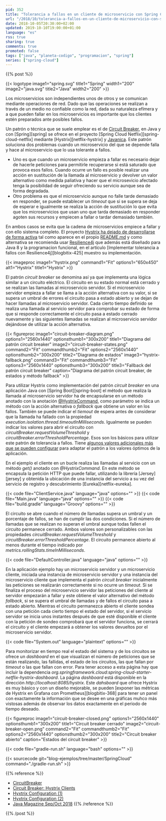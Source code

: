 ```yaml
---
pid: 352
title: "Tolerancia a fallos en un cliente de microservicio con Spring Cloud Netflix y Hystrix"
url: "/2018/10/tolerancia-a-fallos-en-un-cliente-de-microservicio-con-spring-cloud-netflix-y-hystrix/"
date: 2018-10-05T20:30:00+02:00
updated: 2019-10-10T19:00:00+01:00
language: "es"
rss: true
sharing: true
comments: true
promoted: false
tags: ["java", "planeta-codigo", "programacion", "spring"]
series: ["spring-cloud"]
---
```


{{% post %}}

{{< logotype image1="spring.svg" title1="Spring" width1="200" image2="java.svg" title2="Java" width2="200" >}}

Los microservicios son independientes unos de otros y se comunican mediante operaciones de red. Dado que las operaciones se realizan a través de un medio no confiable como la red, dada su naturaleza efímera y a que pueden fallar en los microservicios es importante que los clientes estén preparados ante posibles fallos.

Un patrón o técnica que se suele emplear es el de [Circuit Breaker](https://www.martinfowler.com/bliki/CircuitBreaker.html), en Java y con [Spring][spring] se ofrece en el proyecto [Spring Cloud Netflix][spring-cloud-netflix] mediante [Hystrix][netflix-hystrix] y [Javanica](https://github.com/Netflix/Hystrix/tree/master/hystrix-contrib/hystrix-javanica). Este patrón soluciona dos problemas cuando un microservicio del que se depende falla y hace al microservicio que lo usa tolerante a fallos.

* Uno es que cuando un microservicio empieza a fallar es necesario dejar de hacerle peticiones para permitirle recuperarse si está saturado que provoca esos fallos. Cuando ocurre un fallo es posible realizar una acción en sustitución de la llamada al microservicio y devolver un valor alternativo como medida paliativa y hacer que el microsevicio afectado tenga la posibilidad de seguir ofreciendo su servicio aunque sea de forma degradada.
* Otro problema es que el microservicio aunque no falle tarde demasiado en responder, se puede establecer un _timeout_ que si se supera se deja de esperar e igualmente se realiza la acción de sustitución lo que evita que los microservicios que usan uno que tarda demasiado en responder agoten sus recursos y empiecen a fallar o tardar demasiado también.

En ambos casos se evita que la cadena de microservicios empiece a fallar y con ello sistema completo. El proyecto [Hystrix ha dejado de desarrollarse de forma activa](https://dzone.com/articles/resilience4j-and-sentinel-two-open-source-alternat) tal como aparece en el propio [README.md](https://github.com/Netflix/Hystrix/blob/master/README.md) y como alternativa se recomienda usar [Resilience4j](https://github.com/resilience4j/resilience4j) que además está diseñado para Java 8 y la programacion funcional, en el artículo [Implementar tolerancia a fallos con Resilience4j][blogbitix-425] muestro su implementación.

<div class="media">
    {{< imageproc image1="hystrix.png" command1="Fit" options1="650x450" alt1="Hystrix" title1="Hystrix" >}}
</div>

El patrón _circuit breaker_ se denomina así ya que implementa una lógica similar a un circuito eléctrico. El circuito en su estado normal está cerrado y se realizan las llamadas al microservicio servidor. Si el microservicio servidor empieza a fallar se llama a la acción alternativa con su valor, si se supera un umbral de errores el circuito pasa a estado abierto y se dejan de hacer llamadas al microservicio servidor. Cada cierto tiempo definido se realiza una llamada al servicio servidor para comprobar su estado de forma que si responde correctamente el circuito pasa a estado cerrado nuevamente y las siguientes llamadas se realizan al microservicio servidor dejándose de utilizar la acción alternativa.

<div class="media">
    {{< figureproc
        image1="circuit-breaker-diagram.png" options1="2560x1440" optionsthumb1="300x200" title1="Diagrama del patrón circuit breaker"
        image2="circuit-breaker-states.png" command2="Fit" commandthumb2="Fit" options2="2560x1440" optionsthumb2="300x200" title2="Diagrama de estados"
        image3="hystrix-fallback.png" command3="Fit" commandthumb3="Fit" options3="2560x1440" optionsthumb3="300x200" title3="Fallback del patrón circuit breaker"
        caption="Diagrama del patrón circuit breaker, de estados y método fallback" >}}
</div>

Para utilizar Hystrix como implementación del patrón _circuit breaker_ en una aplicación Java con [Spring Boot][spring-boot] el método que realiza la llamada al microservicio servidor ha de  encapsularse en un método anotado con la anotación [@HystrixCommand](https://netflix.github.io/Hystrix/javadoc/com/netflix/hystrix/HystrixCommand.html), como parámetro se indica un método con la acción alternativa o _fallback_ que obtiene un valor en los fallos. También se puede indicar el _tiemout_ de espera antes de considerar que la llamada ha fallado con la propiedad _execution.isolation.thread.timeoutInMilliseconds_. Igualmente se pueden indicar los valores para abrir el circuito con _circuitBreaker.requestVolumeThreshold_ y _circuitBreaker.errorThresholdPercentage_. Esos son los básicos para utilizar este patrón de tolerancia a fallos. Tiene [algunos valores adicionales más que se pueden configurar](https://github.com/Netflix/Hystrix/tree/master/hystrix-contrib/hystrix-javanica#configuration) para adaptar el patrón a los valores óptimos de la aplicación.

En el ejemplo el cliente en un bucle realiza las llamadas al servicio con un método _get()_ anotado con _@HystrixCommand_. En este método se encapsula la petición HTTP que puede fallar, utilizando la librería [Jersey][jersey] y obtenida la ubicación de una instancia del servicio a su vez del servicio de registro y descubrimiento [Eureka][netflix-eureka].

{{< code file="ClientService.java" language="java" options="" >}}
{{< code file="Main.java" language="java" options="" >}}
{{< code file="build.gradle" language="Groovy" options="" >}}

El circuito se abre cuando el número de llamadas supera un umbral y un porcentaje de fallos, se han de cumplir las dos condiciones. Si el número de llamadas que se realizan no superan el umbral aunque todas fallen el circuito permanece cerrado. Ambos valores son personalizables con las propiedades _circuitBreaker.requestVolumeThreshold_ y _circuitBreaker.errorThresholdPercentage_. El circuito permanece abierto al menos durante el tiempo indicado por _metrics.rollingStats.timeInMilliseconds_.

{{< code file="DefaultController.java" language="java" options="" >}}

En la aplicación ejemplo hay un microservicio servidor y un microservicio cliente, iniciada una instancia de microservicio servidor y una instancia del microservicio cliente que implementa el patrón _circuit breaker_ inicialmente las peticiones se realizarán correctamente si no ocurre un _timeout_. Si se finaliza el proceso del microservicio servidor las peticiones del cliente al servidor empezarán a fallar y este obtiene el valor alternativo del método _fallback_, si se supera el umbral de llamadas y de fallos el circuito pasa a estado abierto. Mientras el circuito permanezca abierto el cliente sondea con una petición cada cierto tiempo el estado del servidor, si el servicio servidor se inicia unos instantes después de que esté disponible el cliente con la petición de sondeo comprobará que el servidor funciona, se cerrará el circuito y el cliente empezará a obtener los valores devueltos por el microservicio servidor.

{{< code file="System.out" language="plaintext" options="" >}}

Para monitorizar en tiempo real el estado del sistema y de los circuitos se ofrece un _dashboard_ en el que visualizan el número de peticiones que se están realizando, las fallidas, el estado de los circuitos, las que fallan por _timeout_ o las que fallan con error. Para tener acceso a esta página hay que incluir la dependencia _org.springframework.cloud:spring-cloud-starter-netflix-hystrix-dashboard_. La página _dashboard_ está disponible en la dirección _http\://localhost:8085/hystrix_. Este _dahsboard_ que ofrece Hystrix es muy básico y con un diseño mejorable, se pueden [exponer las métricas de Hystrix en Grafana con Prometheus][blogbitix-368] para tener un panel con exactamente la información que se desee en una gráficas muhco más vistosas además de observar los datos exactamente en el periodo de tiempo deseado.

<div class="media">
    {{< figureproc
        image1="circuit-breaker-closed.png" options1="2560x1440" optionsthumb1="300x200" title1="Circuit breaker cerrado"
        image2="circuit-breaker-open.png" command2="Fit" commandthumb2="Fit" options2="2560x1440" optionsthumb2="300x200" title2="Circuit breaker abierto"
        caption="Estados del circuit breaker" >}}
</div>

{{< code file="gradle-run.sh" language="bash" options="" >}}

{{< sourcecode git="blog-ejemplos/tree/master/SpringCloud" command="./gradle-run.sh" >}}

{{% reference %}}

* [CircuitBreaker](https://www.martinfowler.com/bliki/CircuitBreaker.html)
* [Circuit Breaker: Hystrix Clients](http://cloud.spring.io/spring-cloud-static/spring-cloud-netflix/2.0.1.RELEASE/single/spring-cloud-netflix.html#_circuit_breaker_hystrix_clients)
* [Hyxtrix Configuration (1)](https://github.com/Netflix/Hystrix/tree/master/hystrix-contrib/hystrix-javanica#configuration)
* [Hyxtrix Configuration (2)](https://github.com/Netflix/Hystrix/wiki/Configuration)
* [Java Magazine Sep/Oct 2018](http://www.javamagazine.mozaicreader.com/SeptemberOctober2018/Twitter)
{{% /reference %}}

{{% /post %}}
